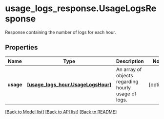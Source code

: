 # usage_logs_response.UsageLogsResponse

Response containing the number of logs for each hour.
## Properties
Name | Type | Description | Notes
------------ | ------------- | ------------- | -------------
**usage** | [**[usage_logs_hour.UsageLogsHour]**](UsageLogsHour.md) | An array of objects regarding hourly usage of logs. | [optional] 

[[Back to Model list]](README.md#documentation-for-models) [[Back to API list]](README.md#documentation-for-api-endpoints) [[Back to README]](README.md)


